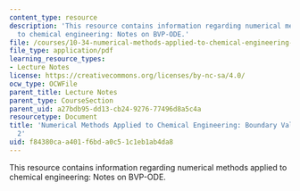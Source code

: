 ```yaml
---
content_type: resource
description: 'This resource contains information regarding numerical methods applied
  to chemical engineering: Notes on BVP-ODE.'
file: /courses/10-34-numerical-methods-applied-to-chemical-engineering-fall-2015/f84380caa401f6bda0c51c1eb1ab4da8_MIT10_34F15_Lec21.pdf
file_type: application/pdf
learning_resource_types:
- Lecture Notes
license: https://creativecommons.org/licenses/by-nc-sa/4.0/
ocw_type: OCWFile
parent_title: Lecture Notes
parent_type: CourseSection
parent_uid: a27bdb95-dd13-cb24-9276-77496d8a5c4a
resourcetype: Document
title: 'Numerical Methods Applied to Chemical Engineering: Boundary Value Problems
  2'
uid: f84380ca-a401-f6bd-a0c5-1c1eb1ab4da8
---
```

This resource contains information regarding numerical methods applied to chemical engineering: Notes on BVP-ODE.